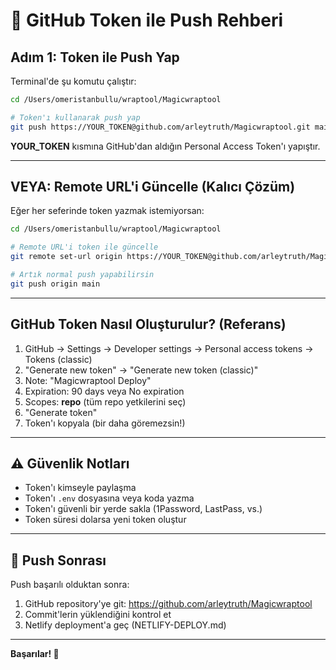 # 🔐 GitHub Token ile Push Rehberi

## Adım 1: Token ile Push Yap

Terminal'de şu komutu çalıştır:

```bash
cd /Users/omeristanbullu/wraptool/Magicwraptool

# Token'ı kullanarak push yap
git push https://YOUR_TOKEN@github.com/arleytruth/Magicwraptool.git main
```

**YOUR_TOKEN** kısmına GitHub'dan aldığın Personal Access Token'ı yapıştır.

---

## VEYA: Remote URL'i Güncelle (Kalıcı Çözüm)

Eğer her seferinde token yazmak istemiyorsan:

```bash
cd /Users/omeristanbullu/wraptool/Magicwraptool

# Remote URL'i token ile güncelle
git remote set-url origin https://YOUR_TOKEN@github.com/arleytruth/Magicwraptool.git

# Artık normal push yapabilirsin
git push origin main
```

---

## GitHub Token Nasıl Oluşturulur? (Referans)

1. GitHub → Settings → Developer settings → Personal access tokens → Tokens (classic)
2. "Generate new token" → "Generate new token (classic)"
3. Note: "Magicwraptool Deploy"
4. Expiration: 90 days veya No expiration
5. Scopes: **repo** (tüm repo yetkilerini seç)
6. "Generate token"
7. Token'ı kopyala (bir daha göremezsin!)

---

## ⚠️ Güvenlik Notları

- Token'ı kimseyle paylaşma
- Token'ı `.env` dosyasına veya koda yazma
- Token'ı güvenli bir yerde sakla (1Password, LastPass, vs.)
- Token süresi dolarsa yeni token oluştur

---

## 🎯 Push Sonrası

Push başarılı olduktan sonra:

1. GitHub repository'ye git: https://github.com/arleytruth/Magicwraptool
2. Commit'lerin yüklendiğini kontrol et
3. Netlify deployment'a geç (NETLIFY-DEPLOY.md)

---

**Başarılar! 🚀**

